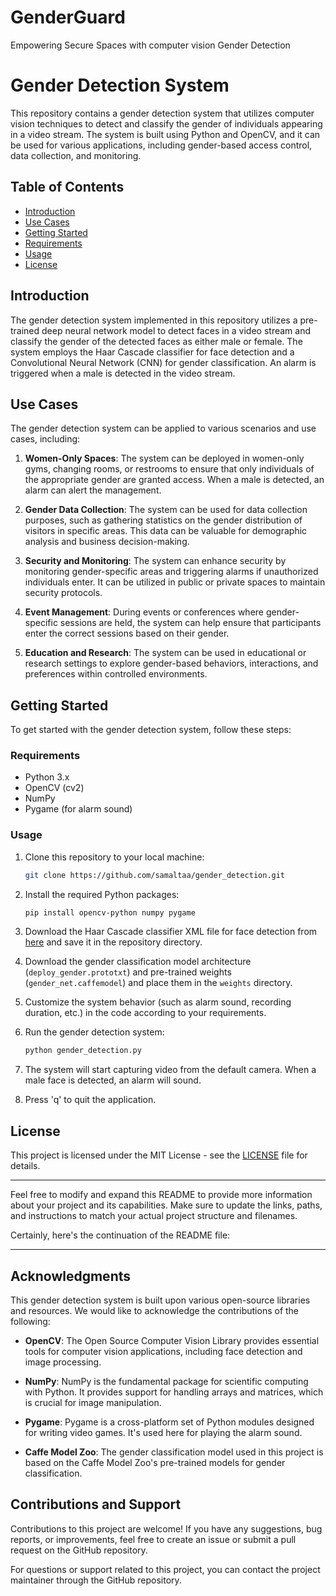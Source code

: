 # GenderGuard
Empowering Secure Spaces with computer vision Gender Detection

# Gender Detection System

This repository contains a gender detection system that utilizes computer vision techniques to detect and classify the gender of individuals appearing in a video stream. The system is built using Python and OpenCV, and it can be used for various applications, including gender-based access control, data collection, and monitoring.

## Table of Contents

- [Introduction](#introduction)
- [Use Cases](#use-cases)
- [Getting Started](#getting-started)
- [Requirements](#requirements)
- [Usage](#usage)
- [License](#license)

## Introduction

The gender detection system implemented in this repository utilizes a pre-trained deep neural network model to detect faces in a video stream and classify the gender of the detected faces as either male or female. The system employs the Haar Cascade classifier for face detection and a Convolutional Neural Network (CNN) for gender classification. An alarm is triggered when a male is detected in the video stream.

## Use Cases

The gender detection system can be applied to various scenarios and use cases, including:

1. **Women-Only Spaces**: The system can be deployed in women-only gyms, changing rooms, or restrooms to ensure that only individuals of the appropriate gender are granted access. When a male is detected, an alarm can alert the management.

2. **Gender Data Collection**: The system can be used for data collection purposes, such as gathering statistics on the gender distribution of visitors in specific areas. This data can be valuable for demographic analysis and business decision-making.

3. **Security and Monitoring**: The system can enhance security by monitoring gender-specific areas and triggering alarms if unauthorized individuals enter. It can be utilized in public or private spaces to maintain security protocols.

4. **Event Management**: During events or conferences where gender-specific sessions are held, the system can help ensure that participants enter the correct sessions based on their gender.

5. **Education and Research**: The system can be used in educational or research settings to explore gender-based behaviors, interactions, and preferences within controlled environments.

## Getting Started

To get started with the gender detection system, follow these steps:

### Requirements

- Python 3.x
- OpenCV (cv2)
- NumPy
- Pygame (for alarm sound)

### Usage

1. Clone this repository to your local machine:

   ```sh
   git clone https://github.com/samaltaa/gender_detection.git
   ```

2. Install the required Python packages:

   ```sh
   pip install opencv-python numpy pygame
   ```

3. Download the Haar Cascade classifier XML file for face detection from [here](https://github.com/opencv/opencv/blob/master/data/haarcascades/haarcascade_frontalface_default.xml) and save it in the repository directory.

4. Download the gender classification model architecture (`deploy_gender.prototxt`) and pre-trained weights (`gender_net.caffemodel`) and place them in the `weights` directory.

5. Customize the system behavior (such as alarm sound, recording duration, etc.) in the code according to your requirements.

6. Run the gender detection system:

   ```sh
   python gender_detection.py
   ```

7. The system will start capturing video from the default camera. When a male face is detected, an alarm will sound.

8. Press 'q' to quit the application.

## License

This project is licensed under the MIT License - see the [LICENSE](LICENSE) file for details.

---

Feel free to modify and expand this README to provide more information about your project and its capabilities. Make sure to update the links, paths, and instructions to match your actual project structure and filenames.

Certainly, here's the continuation of the README file:

---

## Acknowledgments

This gender detection system is built upon various open-source libraries and resources. We would like to acknowledge the contributions of the following:

- **OpenCV**: The Open Source Computer Vision Library provides essential tools for computer vision applications, including face detection and image processing.

- **NumPy**: NumPy is the fundamental package for scientific computing with Python. It provides support for handling arrays and matrices, which is crucial for image manipulation.

- **Pygame**: Pygame is a cross-platform set of Python modules designed for writing video games. It's used here for playing the alarm sound.

- **Caffe Model Zoo**: The gender classification model used in this project is based on the Caffe Model Zoo's pre-trained models for gender classification.

## Contributions and Support

Contributions to this project are welcome! If you have any suggestions, bug reports, or improvements, feel free to create an issue or submit a pull request on the GitHub repository.

For questions or support related to this project, you can contact the project maintainer through the GitHub repository.



